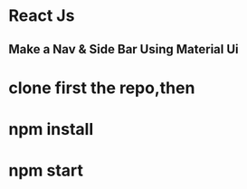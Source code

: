 # React Js

## Make a Nav & Side Bar Using Material Ui

# clone first the repo,then
# npm install
# npm start